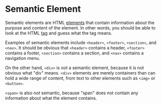 # Semantic Element

Semantic elements are HTML [elements](#HTML/element) that contain information about the purpose and content of the element. In other words, you should be able to look at the HTML [tag](#HTML/tag) and guess what the tag means.

Examples of semantic elements include `<header>`, `<footer>`, `<section>`, and `<nav>`. It should be obvious that `<header>` contains a header, `<footer>` contains a footer, `<section>` contains a section, and `<nav>` contains a navigation menu.

On the other hand, `<div>` is *not* a semantic element, because it is not obvious what "div" means. `<div>` elements are merely containers than can hold a wide range of content, from text to other elements such as `<img>` or `<button>`.

`<span>` is also *not* semantic, because "span" does not contain any information about what the element contains.